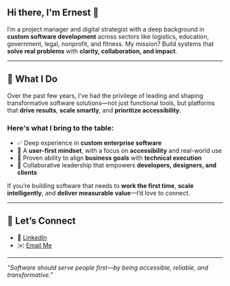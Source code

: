 ## Hi there, I'm Ernest 👋

<!--
**ernestaryee/ernestaryee** is a ✨ _special_ ✨ repository because its `README.md` (this file) appears on your GitHub profile.

Here are some ideas to get you started:

- 🔭 I’m currently working on ...
- 🌱 I’m currently learning ...
- 👯 I’m looking to collaborate on ...
- 🤔 I’m looking for help with ...
- 💬 Ask me about ...
- 📫 How to reach me: ...
- 😄 Pronouns: ...
- ⚡ Fun fact: ...
-->
I’m a project manager and digital strategist with a deep background in **custom software development** across sectors like logistics, education, government, legal, nonprofit, and fitness. My mission? Build systems that **solve real problems** with **clarity, collaboration, and impact**.

---

## 💼 What I Do

Over the past few years, I’ve had the privilege of leading and shaping transformative software solutions—not just functional tools, but platforms that **drive results**, **scale smartly**, and **prioritize accessibility**.

### Here's what I bring to the table:
- ✅ Deep experience in **custom enterprise software**
- 🎯 A **user-first mindset**, with a focus on **accessibility** and real-world use
- 🔄 Proven ability to align **business goals** with **technical execution**
- 💬 Collaborative leadership that empowers **developers, designers, and clients**

If you’re building software that needs to **work the first time**, **scale intelligently**, and **deliver measurable value**—I’d love to connect.

---

## 🔗 Let’s Connect

- 💼 [LinkedIn](https://www.linkedin.com/in/ernestaryee/)
- ✉️ [Email Me](mailto:ernestaryee11@gmail.com)

---

_“Software should serve people first—by being accessible, reliable, and transformative.”_

